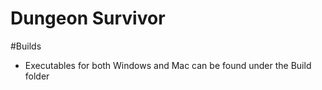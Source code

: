 # Dungeon Survivor

#Builds
- Executables for both Windows and Mac can be found under the Build folder
